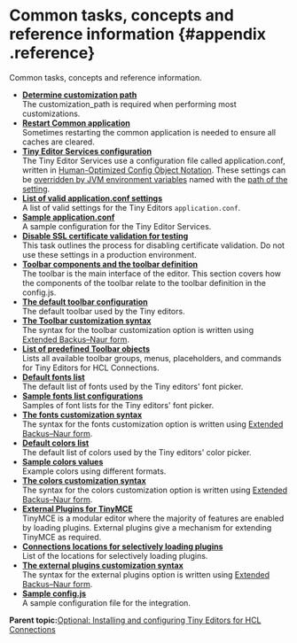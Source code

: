 # Common tasks, concepts and reference information {#appendix .reference}

Common tasks, concepts and reference information.

-   **[Determine customization path](../../install/tiny_editors/t_determine-customization-path.md)**  
The customization\_path is required when performing most customizations.
-   **[Restart Common application](../../install/tiny_editors/t_restart-common-app.md)**  
Sometimes restarting the common application is needed to ensure all caches are cleared.
-   **[Tiny Editor Services configuration](../../install/tiny_editors/c_application-conf.md)**  
The Tiny Editor Services use a configuration file called application.conf, written in [Human-Optimized Config Object Notation](https://github.com/lightbend/config/blob/master/HOCON.md). These settings can be [overridden by JVM environment variables](https://github.com/lightbend/config/blob/master/HOCON.md#conventional-override-by-system-properties) named with the [path of the setting](https://github.com/lightbend/config/blob/master/HOCON.md#paths-as-keys).
-   **[List of valid application.conf settings](../../install/tiny_editors/r_application-conf.md)**  
A list of valid settings for the Tiny Editors `application.conf`.
-   **[Sample application.conf](../../install/tiny_editors/r_application-conf-samples.md)**  
A sample configuration for the Tiny Editor Services.
-   **[Disable SSL certificate validation for testing](../../install/tiny_editors/t_disable-certificate-validation-for-testing.md)**  
This task outlines the process for disabling certificate validation. Do not use these settings in a production environment.
-   **[Toolbar components and the toolbar definition](../../install/tiny_editors/c_toolbar.md)**  
The toolbar is the main interface of the editor. This section covers how the components of the toolbar relate to the toolbar definition in the config.js.
-   **[The default toolbar configuration](../../install/tiny_editors/r_toolbar-default.md)**  
The default toolbar used by the Tiny editors.
-   **[The Toolbar customization syntax](../../install/tiny_editors/r_toolbar-syntax.md)**  
The syntax for the toolbar customization option is written using [Extended Backus–Naur form](https://en.wikipedia.org/wiki/Extended_Backus%E2%80%93Naur_form).
-   **[List of predefined Toolbar objects](../../install/tiny_editors/r_toolbar-predefined-identifiers.md)**  
Lists all available toolbar groups, menus, placeholders, and commands for Tiny Editors for HCL Connections.
-   **[Default fonts list](../../install/tiny_editors/r_fonts-default.md)**  
The default list of fonts used by the Tiny editors' font picker.
-   **[Sample fonts list configurations](../../install/tiny_editors/r_fonts-samples.md)**  
Samples of font lists for the Tiny editors' font picker.
-   **[The fonts customization syntax](../../install/tiny_editors/r_fonts-syntax.md)**  
The syntax for the fonts customization option is written using [Extended Backus–Naur form](https://en.wikipedia.org/wiki/Extended_Backus%E2%80%93Naur_form).
-   **[Default colors list](../../install/tiny_editors/r_colors-default.md)**  
The default list of colors used by the Tiny editors' color picker.
-   **[Sample colors values](../../install/tiny_editors/r_colors-samples.md)**  
Example colors using different formats.
-   **[The colors customization syntax](../../install/tiny_editors/r_colors-syntax.md)**  
The syntax for the colors customization option is written using [Extended Backus–Naur form](https://en.wikipedia.org/wiki/Extended_Backus%E2%80%93Naur_form).
-   **[External Plugins for TinyMCE](../../install/tiny_editors/c_external-plugins.md)**  
TinyMCE is a modular editor where the majority of features are enabled by loading plugins. External plugins give a mechanism for extending TinyMCE as required.
-   **[Connections locations for selectively loading plugins](../../install/tiny_editors/r_plugins-locations.md)**  
List of the locations for selectively loading plugins.
-   **[The external plugins customization syntax](../../install/tiny_editors/r_plugins-syntax.md)**  
The syntax for the external plugins option is written using [Extended Backus–Naur form](https://en.wikipedia.org/wiki/Extended_Backus%E2%80%93Naur_form).
-   **[Sample config.js](../../install/tiny_editors/r_config-js-sample.md)**  
A sample configuration file for the integration.

**Parent topic:**[Optional: Installing and configuring Tiny Editors for HCL Connections](../../install/tiny_editors/c_tiny-editors.md)

